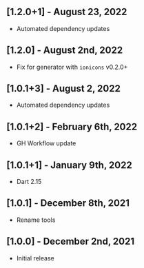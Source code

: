 ## [1.2.0+1] - August 23, 2022

* Automated dependency updates


## [1.2.0] - August 2nd, 2022

* Fix for generator with `ionicons` v0.2.0+


## [1.0.1+3] - August 2, 2022

* Automated dependency updates


## [1.0.1+2] - February 6th, 2022

* GH Workflow update


## [1.0.1+1] - January 9th, 2022

* Dart 2.15


## [1.0.1] - December 8th, 2021

* Rename tools


## [1.0.0] - December 2nd, 2021

* Initial release


